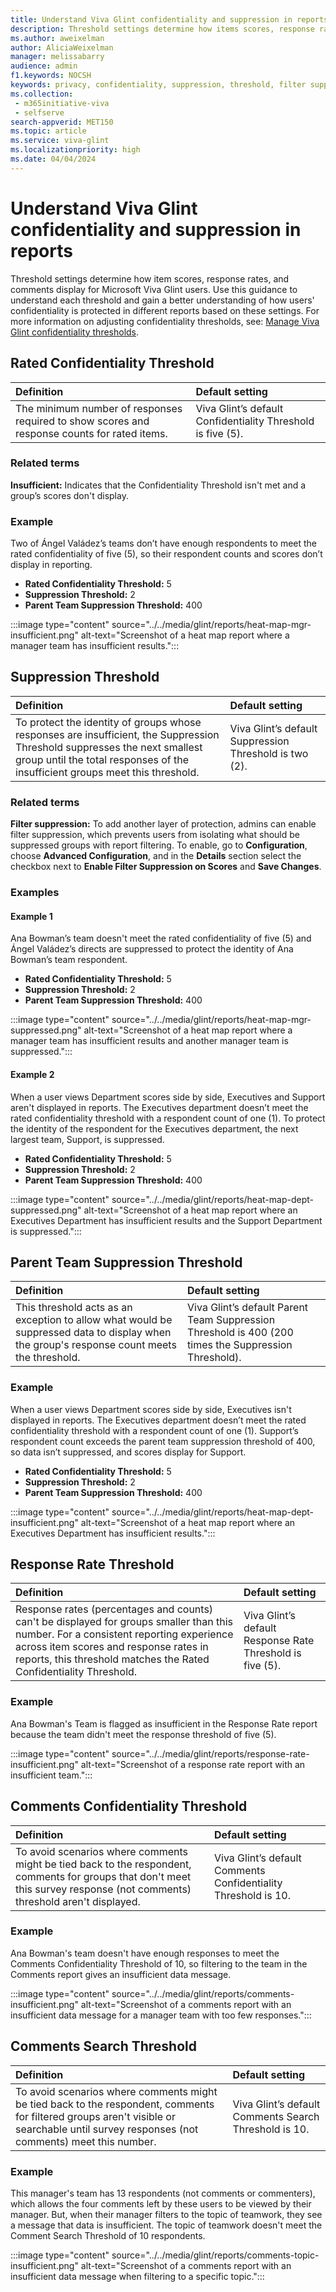 ```yaml
---
title: Understand Viva Glint confidentiality and suppression in reports
description: Threshold settings determine how items scores, response rates, and comments display for Microsoft Viva Glint users.
ms.author: aweixelman
author: AliciaWeixelman
manager: melissabarry
audience: admin
f1.keywords: NOCSH
keywords: privacy, confidentiality, suppression, threshold, filter suppression
ms.collection: 
 - m365initiative-viva
 - selfserve
search-appverid: MET150
ms.topic: article
ms.service: viva-glint
ms.localizationpriority: high
ms.date: 04/04/2024
---
```


# Understand Viva Glint confidentiality and suppression in reports

Threshold settings determine how item scores, response rates, and comments display for Microsoft Viva Glint users. Use this guidance to understand each threshold and gain a better understanding of how users' confidentiality is protected in different reports based on these settings. For more information on adjusting confidentiality thresholds, see: [Manage Viva Glint confidentiality thresholds](/viva/glint/setup/manage-confidentiality-thresholds).

## Rated Confidentiality Threshold

|Definition  |Default setting   |
|:----------|:-----------|
|The minimum number of responses required to show scores and response counts for rated items.   |Viva Glint’s default Confidentiality Threshold is five (5).       |

### Related terms

**Insufficient:** Indicates that the Confidentiality Threshold isn't met and a group’s scores don't display.

### Example

Two of Ángel Valádez’s teams don’t have enough respondents to meet the rated confidentiality of five (5), so their respondent counts and scores don’t display in reporting.

- **Rated Confidentiality Threshold:** 5
- **Suppression Threshold:** 2
- **Parent Team Suppression Threshold:** 400

:::image type="content" source="../../media/glint/reports/heat-map-mgr-insufficient.png" alt-text="Screenshot of a heat map report where a manager team has insufficient results.":::

## Suppression Threshold

|Definition  |Default setting   |
|:----------|:-----------|
|To protect the identity of groups whose responses are insufficient, the Suppression Threshold suppresses the next smallest group until the total responses of the insufficient groups meet this threshold.    |Viva Glint’s default Suppression Threshold is two (2).       |

### Related terms

**Filter suppression:** To add another layer of protection, admins can enable filter suppression, which prevents users from isolating what should be suppressed groups with report filtering. To enable, go to **Configuration**, choose **Advanced Configuration**, and in the **Details** section select the checkbox next to **Enable Filter Suppression on Scores** and **Save Changes**.

### Examples

#### Example 1

Ana Bowman’s team doesn't meet the rated confidentiality of five (5) and Ángel Valádez’s directs are suppressed to protect the identity of Ana Bowman’s team respondent.

- **Rated Confidentiality Threshold:** 5
- **Suppression Threshold:** 2
- **Parent Team Suppression Threshold:** 400

:::image type="content" source="../../media/glint/reports/heat-map-mgr-suppressed.png" alt-text="Screenshot of a heat map report where a manager team has insufficient results and another manager team is suppressed.":::

#### Example 2

When a user views Department scores side by side, Executives and Support aren't displayed in reports. The Executives department doesn’t meet the rated confidentiality threshold with a respondent count of one (1). To protect the identity of the respondent for the Executives department, the next largest team, Support, is suppressed.

- **Rated Confidentiality Threshold:** 5
- **Suppression Threshold:** 2
- **Parent Team Suppression Threshold:** 400

:::image type="content" source="../../media/glint/reports/heat-map-dept-suppressed.png" alt-text="Screenshot of a heat map report where an Executives Department has insufficient results and the Support Department is suppressed.":::

## Parent Team Suppression Threshold

|Definition  |Default setting   |
|:----------|:-----------|
|This threshold acts as an exception to allow what would be suppressed data to display when the group's response count meets the threshold.    |Viva Glint’s default Parent Team Suppression Threshold is 400 (200 times the Suppression Threshold).       |

### Example

When a user views Department scores side by side, Executives isn't displayed in reports. The Executives department doesn’t meet the rated confidentiality threshold with a respondent count of one (1). Support’s respondent count exceeds the parent team suppression threshold of 400, so data isn’t suppressed, and scores display for Support.

- **Rated Confidentiality Threshold:** 5
- **Suppression Threshold:** 2
- **Parent Team Suppression Threshold:** 400

:::image type="content" source="../../media/glint/reports/heat-map-dept-insufficient.png" alt-text="Screenshot of a heat map report where an Executives Department has insufficient results.":::

## Response Rate Threshold

|Definition  |Default setting   |
|:----------|:-----------|
|Response rates (percentages and counts) can't be displayed for groups smaller than this number. For a consistent reporting experience across item scores and response rates in reports, this threshold matches the Rated Confidentiality Threshold.    |Viva Glint’s default Response Rate Threshold is five (5).    |

### Example

Ana Bowman's Team is flagged as insufficient in the Response Rate report because the team didn't meet the response threshold of five (5).

:::image type="content" source="../../media/glint/reports/response-rate-insufficient.png" alt-text="Screenshot of a response rate report with an insufficient team.":::

## Comments Confidentiality Threshold

|Definition  |Default setting   |
|:----------|:-----------|
|To avoid scenarios where comments might be tied back to the respondent, comments for groups that don't meet this survey response (not comments) threshold aren't displayed.   |Viva Glint’s default Comments Confidentiality Threshold is 10.    |

### Example

Ana Bowman's team doesn't have enough responses to meet the Comments Confidentiality Threshold of 10, so filtering to the team in the Comments report gives an insufficient data message.

:::image type="content" source="../../media/glint/reports/comments-insufficient.png" alt-text="Screenshot of a comments report with an insufficient data message for a manager team with too few responses.":::

## Comments Search Threshold

|Definition  |Default setting   |
|:----------|:-----------|
|To avoid scenarios where comments might be tied back to the respondent, comments for filtered groups aren't visible or searchable until survey responses (not comments) meet this number.  |Viva Glint’s default Comments Search Threshold is 10.   |

### Example

This manager's team has 13 respondents (not comments or commenters), which allows the four comments left by these users to be viewed by their manager. But, when their manager filters to the topic of teamwork, they see a message that data is insufficient. The topic of teamwork doesn't meet the Comment Search Threshold of 10 respondents.

:::image type="content" source="../../media/glint/reports/comments-topic-insufficient.png" alt-text="Screenshot of a comments report with an insufficient data message when filtering to a specific topic.":::

